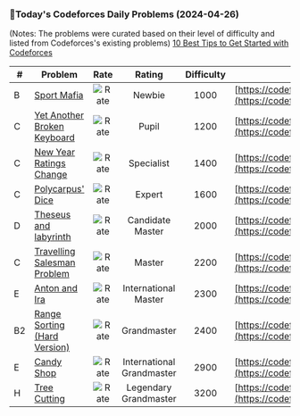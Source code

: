 ### 🌟Today's Codeforces Daily Problems (2024-04-26)
(Notes: The problems were curated based on their level of difficulty and listed from Codeforces's existing problems)
[10 Best Tips to Get Started with Codeforces](https://github.com/ika9810/Codeforces-Daily-Problems/blob/main/10%20Best%20Tips%20to%20Get%20Started%20with%20Codeforces.md)

| # | Problem | Rate| Rating | Difficulty | Contest |
|---| ----- | :--------: | :----------: | :----------: | ---------- |
|B|[Sport Mafia](https://codeforces.com/contest/1195/problem/B)|![Rate](https://img.shields.io/badge/Newbie-1000-lightgrey)|Newbie|1000|[https://codeforces.com/contest/1195](https://codeforces.com/contest/1195)|
|C|[Yet Another Broken Keyboard](https://codeforces.com/contest/1272/problem/C)|![Rate](https://img.shields.io/badge/Pupil-1200-brightgreen)|Pupil|1200|[https://codeforces.com/contest/1272](https://codeforces.com/contest/1272)|
|C|[New Year Ratings Change](https://codeforces.com/contest/379/problem/C)|![Rate](https://img.shields.io/badge/Specialist-1400-9cf)|Specialist|1400|[https://codeforces.com/contest/379](https://codeforces.com/contest/379)|
|C|[Polycarpus' Dice](https://codeforces.com/contest/534/problem/C)|![Rate](https://img.shields.io/badge/Expert-1600-blue)|Expert|1600|[https://codeforces.com/contest/534](https://codeforces.com/contest/534)|
|D|[Theseus and labyrinth](https://codeforces.com/contest/676/problem/D)|![Rate](https://img.shields.io/badge/Candidate%20Master-2000-blueviolet)|Candidate Master|2000|[https://codeforces.com/contest/676](https://codeforces.com/contest/676)|
|C|[Travelling Salesman Problem](https://codeforces.com/contest/1503/problem/C)|![Rate](https://img.shields.io/badge/Master-2200-orange)|Master|2200|[https://codeforces.com/contest/1503](https://codeforces.com/contest/1503)|
|E|[Anton and Ira](https://codeforces.com/contest/584/problem/E)|![Rate](https://img.shields.io/badge/International%20Master-2300-orange)|International Master|2300|[https://codeforces.com/contest/584](https://codeforces.com/contest/584)|
|B2|[Range Sorting (Hard Version)](https://codeforces.com/contest/1827/problem/B2)|![Rate](https://img.shields.io/badge/Grandmaster-2400-red)|Grandmaster|2400|[https://codeforces.com/contest/1827](https://codeforces.com/contest/1827)|
|E|[Candy Shop](https://codeforces.com/contest/183/problem/E)|![Rate](https://img.shields.io/badge/International%20Grandmaster-2900-red)|International Grandmaster|2900|[https://codeforces.com/contest/183](https://codeforces.com/contest/183)|
|H|[Tree Cutting](https://codeforces.com/contest/1799/problem/H)|![Rate](https://img.shields.io/badge/Legendary%20Grandmaster-3200-red)|Legendary Grandmaster|3200|[https://codeforces.com/contest/1799](https://codeforces.com/contest/1799)|
